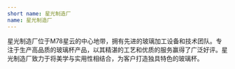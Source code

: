 ```yaml
---
short name: 星光制造厂
name: 星光制造厂
---
```

星光制造厂位于M78星云的中心地带，拥有先进的玻璃加工设备和技术团队。专注于生产高品质的玻璃杯产品，以其精湛的工艺和优质的服务赢得了广泛好评。星光制造厂致力于将美学与实用性相结合，为客户打造独具特色的玻璃杯。